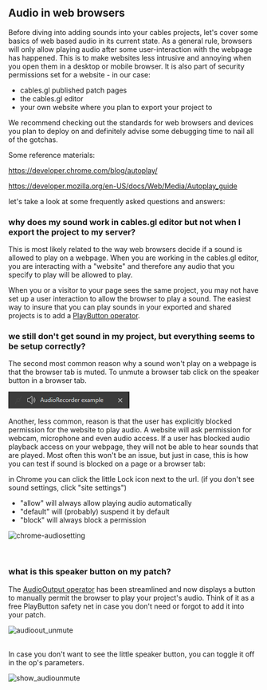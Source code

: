 ## Audio in web browsers

Before diving into adding sounds into your cables projects, let's cover some basics of web based audio in its current state.
As a general rule, browsers will only allow playing audio after some user-interaction with the webpage has happened.
This is to make websites less intrusive and annoying when you open them in a desktop or mobile browser. It is also part of security permissions set for a website - in our case: 

- cables.gl published patch pages
- the cables.gl editor
- your own website where you plan to export your project to

We recommend checking out the standards for web browsers and devices you plan to deploy on and definitely advise some debugging time to nail all of the gotchas.

Some reference materials:

https://developer.chrome.com/blog/autoplay/

https://developer.mozilla.org/en-US/docs/Web/Media/Autoplay_guide

let's take a look at some frequently asked questions and answers:


### why does my sound work in cables.gl editor but not when I export the project to my server?

This is most likely related to the way web browsers decide if a sound is allowed to play on a webpage. When you are working in the cables.gl editor, you are interacting with a "website" and therefore any audio that you specify to play will be allowed to play. 

When you or a visitor to your page sees the same project, you may not have set up a user interaction to allow the browser to play a sound. The easiest way to insure that you can play sounds in your exported and shared projects is to add a [PlayButton operator](https://cables.gl/op/Ops.Patch.PlayButton).


### we still don't get sound in my project, but everything seems to be setup correctly?
The second most common reason why a sound won't play on a webpage is that the browser tab is muted.
To unmute a browser tab click on the speaker button in a browser tab.

![mute_tab](img/unmutetab.gif)

Another, less common, reason is that the user has explicitly blocked permission for the website to play audio.
A website will ask permission for webcam, microphone and even audio access. If a user has blocked audio playback access on your webpage, they will not be able to hear sounds that are played.
Most often this won't be an issue, but just in case, this is how you can test if sound is blocked on a page or a browser tab:

in Chrome you can click the little Lock icon next to the url.
(if you don't see sound settings, click "site settings")
- "allow" will always allow playing audio automatically
- "default" will (probably) suspend it by default
- "block" will always block a permission

![chrome-audiosetting](img/pagepermissions.jpg)

</br>


### what is this speaker button on my patch? 

The [AudioOutput operator](https://cables.gl/op/Ops.WebAudio.Output_v2) has been streamlined and now displays a button to manually permit the browser to play your project's audio. Think of it as a free PlayButton safety net in case you don't need or forgot to add it into your patch.

![audioout_unmute](img/outputspeaker.gif)

</br>
In case you don't want to see the little speaker button, you can toggle it off in the op's parameters.

![show_audiounmute](img/showspeaker.gif)
